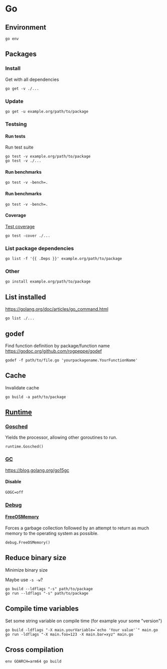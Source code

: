 # Go

## Environment

    go env

## Packages

### Install

Get with all dependencies

    go get -v ./...

### Update

    go get -u example.org/path/to/package

### Testsing

#### Run tests

Run test suite

    go test -v example.org/path/to/package
    go test -v ./...

#### Run benchmarks

    go test -v -bench=.

#### Run benchmarks

    go test -v -bench=.

#### Coverage

[Test coverage](https://blog.golang.org/cover)

    go test -cover ./...

### List package dependencies

    go list -f '{{ .Deps }}' example.org/path/to/package

### Other

    go install example.org/path/to/package

## List installed

<https://golang.org/doc/articles/go_command.html>

    go list ./...

## godef

Find function definition by package/function name
<https://godoc.org/github.com/rogpeppe/godef>

    godef -f path/to/file.go 'yourpackagename.YourFunctionName'

## Cache

Invalidate cache

    go build -a path/to/package

## [Runtime](https://golang.org/pkg/runtime)

### [Gosched](https://golang.org/pkg/runtime/#Gosched)

Yields the processor, allowing other goroutines to run.

    runtime.Gosched()

### [GC](https://golang.org/pkg/runtime/#hdr-Environment_Variables)

<https://blog.golang.org/go15gc>

#### Disable

    GOGC=off

### [Debug](https://golang.org/pkg/runtime/debug)

#### [FreeOSMemory](https://golang.org/pkg/runtime/debug/#FreeOSMemory)

Forces a garbage collection followed by an attempt to return as much
memory to the operating system as possible.

    debug.FreeOSMemory()

## Reduce binary size

Minimize binary size

Maybe use `-s -w`?

    go build --ldflags "-s" path/to/package
    go run --ldflags "-s" path/to/package

## Compile time variables

Set some string variable on compile time (for example your some "version")

    go build -ldflags "-X main.yourVariable=`echo 'Your value'`" main.go
    go run -ldflags "-X main.foo=123 -X main.bar=xyz" main.go

## Cross compilation

    env GOARCH=arm64 go build
